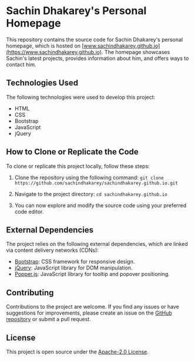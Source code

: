 # Sachin Dhakarey's Personal Homepage

This repository contains the source code for Sachin Dhakarey's personal homepage, which is hosted on [www.sachindhakarey.github.io](https://www.sachindhakarey.github.io). The homepage showcases Sachin's latest projects, provides information about him, and offers ways to contact him.

## Technologies Used

The following technologies were used to develop this project:

- HTML
- CSS
- Bootstrap
- JavaScript
- jQuery

## How to Clone or Replicate the Code

To clone or replicate this project locally, follow these steps:

1. Clone the repository using the following command:
   ```git clone https://github.com/sachindhakarey/sachindhakarey.github.io.git```

2. Navigate to the project directory:
   ```cd sachindhakarey.github.io```
   
3. You can now explore and modify the source code using your preferred code editor.


## External Dependencies

The project relies on the following external dependencies, which are linked via content delivery networks (CDNs):

- [Bootstrap](https://getbootstrap.com): CSS framework for responsive design.
- [jQuery](https://jquery.com): JavaScript library for DOM manipulation.
- [Popper.js](https://popper.js.org): JavaScript library for tooltip and popover positioning.

## Contributing

Contributions to the project are welcome. If you find any issues or have suggestions for improvements, please create an issue on the [GitHub repository](https://github.com/sachindhakarey/sachindhakarey.github.io/issues) or submit a pull request.

## License

This project is open source under the [Apache-2.0 License](LICENSE).



